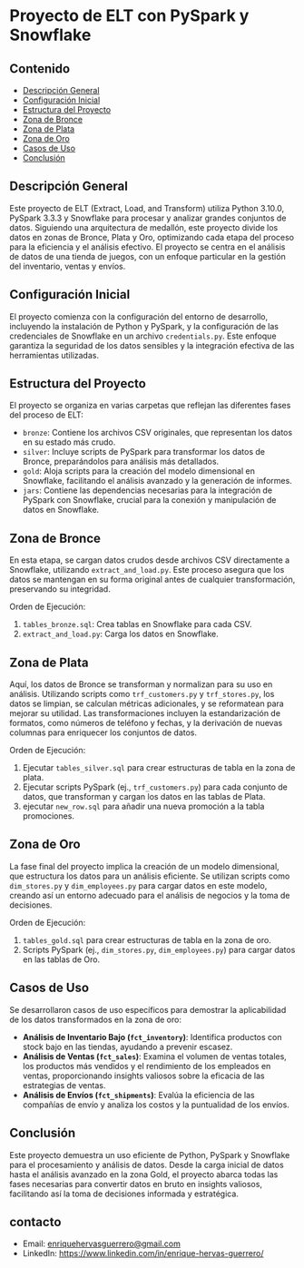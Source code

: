 # Proyecto de ELT con PySpark y Snowflake

## Contenido
- [Descripción General](#descripción-general)
- [Configuración Inicial](#configuración-inicial)
- [Estructura del Proyecto](#estructura-del-proyecto)
- [Zona de Bronce](#zona-de-bronce)
- [Zona de Plata](#zona-de-plata)
- [Zona de Oro](#zona-de-oro)
- [Casos de Uso](#casos-de-uso)
- [Conclusión](#conclusión)

## Descripción General
Este proyecto de ELT (Extract, Load, and Transform) utiliza Python 3.10.0, PySpark 3.3.3 y Snowflake para procesar y analizar grandes conjuntos de datos. Siguiendo una arquitectura de medallón, este proyecto divide los datos en zonas de Bronce, Plata y Oro, optimizando cada etapa del proceso para la eficiencia y el análisis efectivo. El proyecto se centra en el análisis de datos de una tienda de juegos, con un enfoque particular en la gestión del inventario, ventas y envíos.

## Configuración Inicial
El proyecto comienza con la configuración del entorno de desarrollo, incluyendo la instalación de Python y PySpark, y la configuración de las credenciales de Snowflake en un archivo `credentials.py`. Este enfoque garantiza la seguridad de los datos sensibles y la integración efectiva de las herramientas utilizadas.

## Estructura del Proyecto
El proyecto se organiza en varias carpetas que reflejan las diferentes fases del proceso de ELT:
- `bronze`: Contiene los archivos CSV originales, que representan los datos en su estado más crudo.
- `silver`: Incluye scripts de PySpark para transformar los datos de Bronce, preparándolos para análisis más detallados.
- `gold`: Aloja scripts para la creación del modelo dimensional en Snowflake, facilitando el análisis avanzado y la generación de informes.
- `jars`: Contiene las dependencias necesarias para la integración de PySpark con Snowflake, crucial para la conexión y manipulación de datos en Snowflake.

## Zona de Bronce
En esta etapa, se cargan datos crudos desde archivos CSV directamente a Snowflake, utilizando `extract_and_load.py`. Este proceso asegura que los datos se mantengan en su forma original antes de cualquier transformación, preservando su integridad.

Orden de Ejecución:
1. `tables_bronze.sql`: Crea tablas en Snowflake para cada CSV.
2. `extract_and_load.py`: Carga los datos en Snowflake.

## Zona de Plata
Aquí, los datos de Bronce se transforman y normalizan para su uso en análisis. Utilizando scripts como `trf_customers.py` y `trf_stores.py`, los datos se limpian, se calculan métricas adicionales, y se reformatean para mejorar su utilidad. Las transformaciones incluyen la estandarización de formatos, como números de teléfono y fechas, y la derivación de nuevas columnas para enriquecer los conjuntos de datos.

Orden de Ejecución:
1. Ejecutar `tables_silver.sql` para crear estructuras de tabla en la zona de plata.
2. Ejecutar scripts PySpark (ej., `trf_customers.py`) para cada conjunto de datos, que transforman y cargan los datos en las tablas de Plata.
3. ejecutar `new_row.sql` para añadir una nueva promoción a la tabla promociones.

## Zona de Oro
La fase final del proyecto implica la creación de un modelo dimensional, que estructura los datos para un análisis eficiente. Se utilizan scripts como `dim_stores.py` y `dim_employees.py` para cargar datos en este modelo, creando así un entorno adecuado para el análisis de negocios y la toma de decisiones.

Orden de Ejecución:
1. `tables_gold.sql` para crear estructuras de tabla en la zona de oro.
2. Scripts PySpark (ej., `dim_stores.py`, `dim_employees.py`) para cargar datos en las tablas de Oro.

## Casos de Uso
Se desarrollaron casos de uso específicos para demostrar la aplicabilidad de los datos transformados en la zona de oro:
- **Análisis de Inventario Bajo (`fct_inventory`)**: Identifica productos con stock bajo en las tiendas, ayudando a prevenir escasez.
- **Análisis de Ventas (`fct_sales`)**: Examina el volumen de ventas totales, los productos más vendidos y el rendimiento de los empleados en ventas, proporcionando insights valiosos sobre la eficacia de las estrategias de ventas.
- **Análisis de Envíos (`fct_shipments`)**: Evalúa la eficiencia de las compañías de envío y analiza los costos y la puntualidad de los envíos.

## Conclusión
Este proyecto demuestra un uso eficiente de Python, PySpark y Snowflake para el procesamiento y análisis de datos. Desde la carga inicial de datos hasta el análisis avanzado en la zona Gold, el proyecto abarca todas las fases necesarias para convertir datos en bruto en insights valiosos, facilitando así la toma de decisiones informada y estratégica.

## contacto
- Email: enriquehervasguerrero@gmail.com
- LinkedIn: https://www.linkedin.com/in/enrique-hervas-guerrero/
